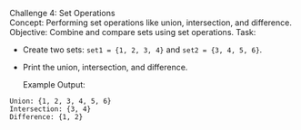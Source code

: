 Challenge 4: Set Operations  
  Concept:   Performing set operations like union, intersection, and difference.
  Objective:   Combine and compare sets using set operations.
  Task:  
- Create two sets: `set1 = {1, 2, 3, 4}` and `set2 = {3, 4, 5, 6}`.
- Print the union, intersection, and difference.

  Example Output:  
```
Union: {1, 2, 3, 4, 5, 6}
Intersection: {3, 4}
Difference: {1, 2}
